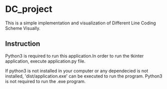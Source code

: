 # DC_project

This is a simple implementation and visualization of Different Line Coding Scheme Visually.


## Instruction

Python3 is required to run this application.In order to run the tkinter application, execute application.py file.


If python3 is not installed in your computer or any dependecied is not installed, 'dist/application.exe' can be executed to run the program. Python3 is not required to run the .exe program.

